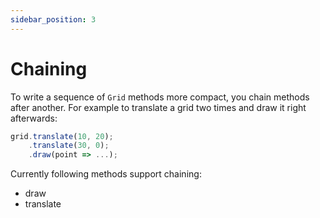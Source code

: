 ```yaml
---
sidebar_position: 3
---
```


# Chaining

To write a sequence of `Grid` methods more compact, you chain methods after another. For example to translate a grid two times and draw it right afterwards:

```ts
grid.translate(10, 20);
    .translate(30, 0);
    .draw(point => ...);
```

Currently following methods support chaining:

- draw
- translate
